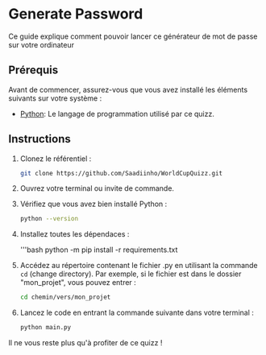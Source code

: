 # Generate Password

Ce guide explique comment pouvoir lancer ce générateur de mot de passe sur votre ordinateur

## Prérequis

Avant de commencer, assurez-vous que vous avez installé les éléments suivants sur votre système :

- [Python](https://www.python.org/downloads/): Le langage de programmation utilisé par ce quizz.

## Instructions

1. Clonez le référentiel :

   ```bash
   git clone https://github.com/Saadiinho/WorldCupQuizz.git

2. Ouvrez votre terminal ou invite de commande.
  
3. Vérifiez que vous avez bien installé Python :

   ```bash
   python --version

4. Installez toutes les dépendaces :

   '''bash
   python -m pip install -r requirements.txt

5. Accédez au répertoire contenant le fichier .py en utilisant la commande `cd` (change directory). Par exemple, si le fichier est dans le dossier "mon_projet", vous pouvez entrer :

   ```bash
   cd chemin/vers/mon_projet

6. Lancez le code en entrant la commande suivante dans votre terminal :

   ```bash
   python main.py

Il ne vous reste plus qu'à profiter de ce quizz !
